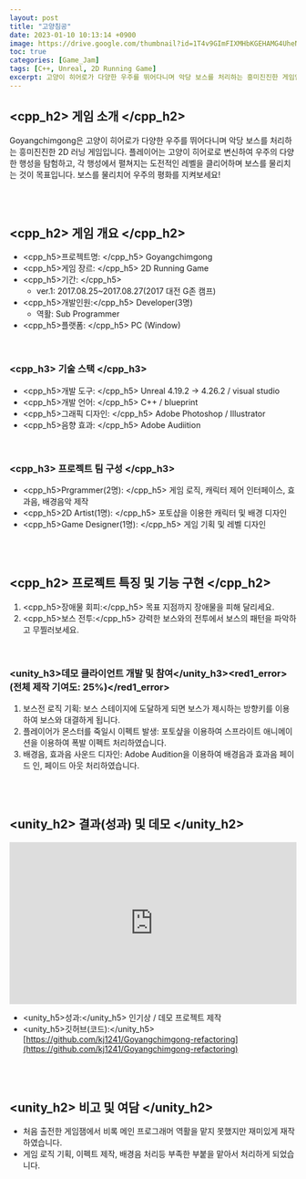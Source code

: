 ```yaml
---
layout: post
title: "고양침공"
date: 2023-01-10 10:13:14 +0900
image: https://drive.google.com/thumbnail?id=1T4v9GImFIXMHbKGEHAMG4UheN6qnj9W0
toc: true
categories: [Game_Jam]
tags: [C++, Unreal, 2D Running Game]
excerpt: 고양이 히어로가 다양한 우주를 뛰어다니며 악당 보스를 처리하는 흥미진진한 게임입니다. 이 게임에서 플레이어는 고양이 히어로로 변신하여 우주의 다양한 행성을 탐험하고, 각 행성에서 펼쳐지는 도전적인 레벨을 클리어하며 보스를 물리치는 것이 목표입니다. 보스를 물리치어 우주의 평화를 지켜보세요!
---
```


<!-- <h1><yellow1_h1>프로젝트 이름: 고양침공 </yellow1_h1></h1>
![고양침공](https://github.com/kj1241/kj1241.github.io/assets/22047442/7f9b4306-2464-46b0-8e23-02c001e26a5c){: width="740" height="400"} -->


## <cpp_h2> 게임 소개 </cpp_h2>

Goyangchimgong은 고양이 히어로가 다양한 우주를 뛰어다니며 악당 보스를 처리하는 흥미진진한 2D 러닝 게임입니다. 플레이어는 고양이 히어로로 변신하여 우주의 다양한 행성을 탐험하고, 각 행성에서 펼쳐지는 도전적인 레벨을 클리어하며 보스를 물리치는 것이 목표입니다. 보스를 물리치어 우주의 평화를 지켜보세요!

<br>
<br>

## <cpp_h2> 게임 개요 </cpp_h2>

- <span><cpp_h5>프로젝트명: </cpp_h5> Goyangchimgong </span>
- <span><cpp_h5>게임 장르: </cpp_h5> 2D Running Game </span>
- <span><cpp_h5>기간: </cpp_h5></span>
    - ver.1: 2017.08.25~2017.08.27(2017 대전 G존 캠프)
- <span><cpp_h5>개발인원:</cpp_h5> Developer(3명)</span>
    - 역활: Sub Programmer
- <span><cpp_h5>플랫폼: </cpp_h5> PC (Window)</span> 

<br>

### <cpp_h3> 기술 스택 </cpp_h3>

- <span><cpp_h5>개발 도구: </cpp_h5> Unreal 4.19.2 → 4.26.2 / visual studio </span>
- <span><cpp_h5>개발 언어: </cpp_h5>  C++ / blueprint   </span>
- <span><cpp_h5>그래픽 디자인: </cpp_h5> Adobe Photoshop / Illustrator</span>
- <span><cpp_h5>음향 효과: </cpp_h5> Adobe Audiition</span> 

<br>

### <cpp_h3> 프로젝트 팀 구성 </cpp_h3>

- <span><cpp_h5>Prgrammer(2명): </cpp_h5> 게임 로직, 캐릭터 제어 인터페이스, 효과음, 배경음악 제작 </span>
- <span><cpp_h5>2D Artist(1명): </cpp_h5> 포토샵을 이용한 캐릭터 및 배경 디자인 </span>
- <span><cpp_h5>Game Designer(1명): </cpp_h5> 게임 기획 및 레벨 디자인 </span>


<br>
<br>

## <cpp_h2> 프로젝트 특징 및 기능 구현 </cpp_h2>

1. <cpp_h5>장애물 회피:</cpp_h5> 목표 지점까지 장애물을 피해 달리세요.
2. <cpp_h5>보스 전투:</cpp_h5> 강력한 보스와의 전투에서 보스의 패턴을 파악하고 무찔러보세요.

<br>

### <unity_h3>데모 클라이언트 개발 및 참여</unity_h3><red1_error> (전체 제작 기여도: 25%)</red1_error>

1. 보스전 로직 기획: 보스 스테이지에 도달하게 되면 보스가 제시하는 방향키를 이용하여 보스와 대결하게 됩니다.
2. 플레이어가 몬스터를 죽일시 이펙트 발생: 포토샾을 이용하여 스프라이트 애니메이션을 이용하여 폭발 이펙트 처리하였습니다.
3. 배경음, 효과음 사운드 디자인: Adobe Audition을 이용하여 배경음과 효과음 페이드 인, 페이드 아웃 처리하였습니다.

<br>
<br>

## <unity_h2> 결과(성과) 및 데모 </unity_h2>

<iframe width="100%" style="aspect-ratio:16/9" src="https://www.youtube.com/embed/LY2KvlVKLng" title="고양침공(야근천재)" frameborder="0" allow="accelerometer; autoplay; clipboard-write; encrypted-media; gyroscope; picture-in-picture; web-share" allowfullscreen></iframe>

- <span><unity_h5>성과:</unity_h5> 인기상 / 데모 프로젝트 제작  </span>
- <span><unity_h5>깃허브(코드):</unity_h5> [https://github.com/kj1241/Goyangchimgong-refactoring](https://github.com/kj1241/Goyangchimgong-refactoring)</span>

<br>
<br>

## <unity_h2> 비고 및 여담 </unity_h2>

- 처음 출전한 게임잼에서 비록 메인 프로그래머 역활을 맡지 못했지만 재미있게 재작하였습니다.
- 게임 로직 기획, 이펙트 제작, 배경음 처리등 부족한 부붙을 맡아서 처리하게 되었습니다.
